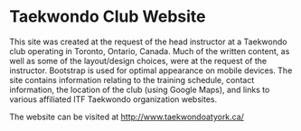 # Taekwondo Club Website

This site was created at the request of the head instructor at a Taekwondo club operating in Toronto, Ontario, Canada. Much of the written content, as well as some of the layout/design choices, were at the request of the instructor. Bootstrap is used for optimal appearance on mobile devices. The site contains information relating to the training schedule, contact information, the location of the club (using Google Maps), and links to various affiliated ITF Taekwondo organization websites.

The website can be visited at http://www.taekwondoatyork.ca/
